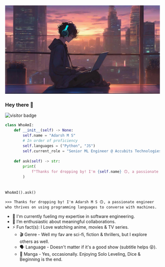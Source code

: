 <img src="https://raw.githubusercontent.com/itsadarshms/itsadarshms/main/assets/splash.png" alt="splash" height="auto" width="auto"></img>

### Hey there 👋 
![visitor badge](https://vbr.wocr.tk/badge?page_id=itsadarshms.visitor-badge&lcolor=fff&color=000&style=for-the-badge&logo=Github&logoColor=181717&hit=true)

```python
class WhoAmI:
    def __init__(self) -> None:
        self.name = "Adarsh M S"
        # In order of proficiency
        self.languages = ("Python", "JS")
        self.current_role = "Senior ML Engineer @ Accubits Technologies Inc."

    def ask(self) -> str:
        print(
            f"Thanks for dropping by! I'm {self.name} 🙃, a passionate engineer who thrives on using programming languages to converse with machines."
        )


WhoAmI().ask()
```
`>>> Thanks for dropping by! I'm Adarsh M S 🙃, a passionate engineer who thrives on using programming languages to converse with machines.`


<!-- - 🔭 I’m currently working on ... -->
- 🌱 I'm currently fueling my expertise in software engineering.
- 👯 I’m enthusiastic about meaningful collaborations.
- ⚡ Fun fact(s): I Love watching anime, movies & TV series.
    - 🎬 Genre - Well my fav are sci-fi, fiction & thrillers, but I explore others as well.
    - 🗣️ Language - Doesn't matter if it's a good show (subtitle helps 😝).
    - 📔 Manga - Yes, occasionally. Enjoying Solo Leveling, Dice & Beginning is the end.
<!-- - 📫 More about me: -->

<!--
#### Enter some cool stuff 😎 (WIP: Will be more cool soon 😁)

<section>
    <picture>
      <source
        srcset="https://github-readme-stats.vercel.app/api?username=itsadarshms&show_icons=true&theme=github_dark_dimmed&rank_icon=github&show=reviews,discussions_started,discussions_answered,prs_merged,prs_merged_percentage"
        media="(prefers-color-scheme: dark)"
      />
      <source
        srcset="https://github-readme-stats.vercel.app/api?username=itsadarshms&show_icons=true&rank_icon=github&show=reviews,discussions_started,discussions_answered,prs_merged,prs_merged_percentage"
        media="(prefers-color-scheme: light), (prefers-color-scheme: no-preference)"
      />
      <img align="center" src="https://github-readme-stats.vercel.app/api?username=itsadarshms&show_icons=true&rank_icon=github&show=reviews,discussions_started,discussions_answered,prs_merged,prs_merged_percentage" />
    </picture>
    &nbsp; &nbsp;
    <picture>
      <source
        srcset="https://github-readme-stats.vercel.app/api/top-langs/?username=itsadarshms&theme=dark&layout=compact&border_color=ababab"
        media="(prefers-color-scheme: dark)"
      />
      <source
        srcset="https://github-readme-stats.vercel.app/api/top-langs/?username=itsadarshms&layout=compact"
        media="(prefers-color-scheme: light), (prefers-color-scheme: no-preference)"
      />
      <img align="top" src="https://github-readme-stats.vercel.app/api/top-langs/?username=itsadarshms&layout=compact" />
    </picture>    
</section>
-->
